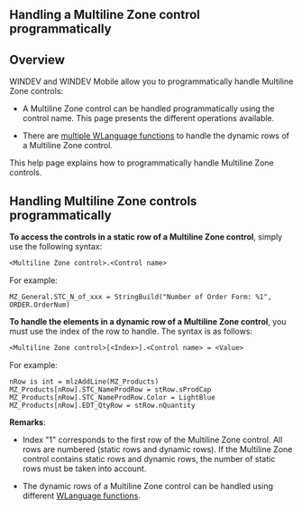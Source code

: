 


## Handling a Multiline Zone control programmatically
			



<a name="NOTE1"></a>
<a name="NOTE1_1"></a>


## Overview
<a name="overview_ELTTEXTE000116"></a>
WINDEV and WINDEV Mobile allow you to programmatically handle Multiline Zone controls: 

- A Multiline Zone control can be handled programmatically using the control name. This page presents the different operations available. 

- There are [multiple WLanguage functions](../WDLang1/1000020215.md) to handle the dynamic rows of a Multiline Zone control.




This help page explains how to programmatically handle Multiline Zone controls. 





<a name="NOTE2"></a>
<a name="NOTE2_1"></a>


## Handling Multiline Zone controls programmatically
<a name="handling_multiline_zone_controls_programmatically_ELTTEXTE000140"></a>
**To access the controls in a static row of a Multiline Zone control**, simply use the following syntax:


```txt
<Multiline Zone control>.<Control name>
```
For example: 


```wl
MZ_General.STC_N_of_xxx = StringBuild("Number of Order Form: %1", ORDER.OrderNum)
```


**To handle the elements in a dynamic row of a Multiline Zone control**, you must use the index of the row to handle. The syntax is as follows: 

```txt
<Multiline Zone control>[<Index>].<Control name> = <Value>
```


For example:

```wl
nRow is int = mlzAddLine(MZ_Products)
MZ_Products[nRow].STC_NameProdRow = stRow.sProdCap
MZ_Products[nRow].STC_NameProdRow.Color = LightBlue
MZ_Products[nRow].EDT_QtyRow = stRow.nQuantity
```


**Remarks**: 

- Index "1" corresponds to the first row of the Multiline Zone control. All rows are numbered (static rows and dynamic rows). If the Multiline Zone control contains static rows and dynamic rows, the number of static rows must be taken into account.

- The dynamic rows of a Multiline Zone control can be handled using different [WLanguage functions](../WDLang1/1000020215.md). 





